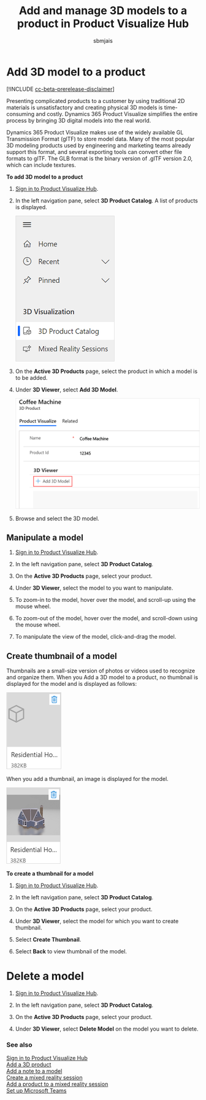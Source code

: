 ﻿---
title: Add and manage 3D models to a product in Product Visualize Hub
description: Instructions for adding and managing 3D models to a product in Product Visualize Hub
ms.date: 07/17/2020
ms.topic: article
ms.service: dynamics-365-sales
author: sbmjais
ms.author: shjais
manager: shujoshi
---

# Add 3D model to a product

[!INCLUDE [cc-beta-prerelease-disclaimer](../includes/cc-beta-prerelease-disclaimer.md)]

Presenting complicated products to a customer by using traditional 2D materials is unsatisfactory and creating physical 3D models is time-consuming and costly. Dynamics 365 Product Visualize simplifies the entire process by bringing 3D digital models into the real world.

Dynamics 365 Product Visualize makes use of the widely available GL Transmission Format (glTF) to store model data. Many of the most popular 3D modeling products used by engineering and marketing teams already support this format, and several exporting tools can convert other file formats to glTF. The GLB format is the binary version of .glTF version 2.0, which can include textures.

**To add 3D model to a product**

1.  [Sign in to Product Visualize Hub](sign-in-app.md).

2.  In the left navigation pane, select **3D Product Catalog**. A list of products is displayed.

    ![Select 3D Product Catalog from the left navigation pane](media/product-catalog-nav.png "Select 3D Product Catalog from the left navigation pane")

3.  On the **Active 3D Products** page, select the product in which a model is to be added.

4.  Under **3D Viewer**, select **Add 3D Model**.

    ![Add 3D model button](media/add-3d-model-button.png "Add 3D model button")

5.  Browse and select the 3D model.

## Manipulate a model

1.  [Sign in to Product Visualize Hub](sign-in-app.md).

2.  In the left navigation pane, select **3D Product Catalog**.

3.  On the **Active 3D Products** page, select your product.

4.  Under **3D Viewer**, select the model to you want to manipulate.

5.  To zoom-in to the model, hover over the model, and scroll-up using the mouse wheel.

6.  To zoom-out of the model, hover over the model, and scroll-down using the mouse wheel.

7.  To manipulate the view of the model, click-and-drag the model.

## Create thumbnail of a model

Thumbnails are a small-size version of photos or videos used to recognize and organize them. When you Add a 3D model to a product, no thumbnail is displayed for the model and is displayed as follows:

![Model without thumbnail](media/model-no-thumbnail.png "Model without thumbnail")

When you add a thumbnail, an image is displayed for the model.

![Model with thumbnail](media/model-thumbnail.png "Model with thumbnail")

**To create a thumbnail for a model**

1.  [Sign in to Product Visualize Hub](sign-in-app.md).

2.  In the left navigation pane, select **3D Product Catalog**.

3.  On the **Active 3D Products** page, select your product.

4.  Under **3D Viewer**, select the model for which you want to create thumbnail.

5.  Select **Create Thumbnail**.

6.  Select **Back** to view thumbnail of the model.

# Delete a model

1.  [Sign in to Product Visualize Hub](sign-in-app.md).

2.  In the left navigation pane, select **3D Product Catalog**.

3.  On the **Active 3D Products** page, select your product.

4.  Under **3D Viewer**, select **Delete Model** on the model you want to delete.

### See also

[Sign in to Product Visualize Hub](sign-in-app.md)<br>
[Add a 3D product](add-3d-product.md)<br>
[Add a note to a model](add-note-model.md)<br>
[Create a mixed reality session](create-mr-session.md)<br>
[Add a product to a mixed reality session](add-product-mr-session.md)<br>
[Set up Microsoft Teams](setup-ms-teams.md)